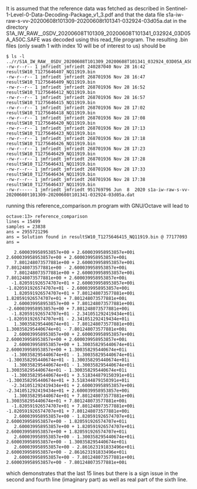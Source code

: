 It is assumed that the reference data was fetched as described in
Sentinel-1-Level-0-Data-Decoding-Package_v1_3.pdf and that the data file
s1a-iw-raw-s-vv-20200608t101309-20200608t101341-032924-03d05a.dat
in the directory
S1A_IW_RAW__0SDV_20200608T101309_20200608T101341_032924_03D05A_A50C.SAFE was 
decoded using this read_file program. The resulting .bin files (only swath 1
with index 10 will be of interest to us) should be
```
$ ls -l ../r/S1A_IW_RAW__0SDV_20200608T101309_20200608T101341_032924_03D05A_A50C.SAFE
-rw-r--r-- 1 jmfriedt jmfriedt 240287040 Nov 28 16:42 resultSW10_T1275646407_NQ11919.bin
-rw-r--r-- 1 jmfriedt jmfriedt 268701936 Nov 28 16:47 resultSW10_T1275646409_NQ11919.bin
-rw-r--r-- 1 jmfriedt jmfriedt 268701936 Nov 28 16:52 resultSW10_T1275646412_NQ11919.bin
-rw-r--r-- 1 jmfriedt jmfriedt 268701936 Nov 28 16:57 resultSW10_T1275646415_NQ11919.bin
-rw-r--r-- 1 jmfriedt jmfriedt 268701936 Nov 28 17:02 resultSW10_T1275646418_NQ11919.bin
-rw-r--r-- 1 jmfriedt jmfriedt 268701936 Nov 28 17:08 resultSW10_T1275646420_NQ11919.bin
-rw-r--r-- 1 jmfriedt jmfriedt 268701936 Nov 28 17:13 resultSW10_T1275646423_NQ11919.bin
-rw-r--r-- 1 jmfriedt jmfriedt 268701936 Nov 28 17:18 resultSW10_T1275646426_NQ11919.bin
-rw-r--r-- 1 jmfriedt jmfriedt 268701936 Nov 28 17:23 resultSW10_T1275646429_NQ11919.bin
-rw-r--r-- 1 jmfriedt jmfriedt 268701936 Nov 28 17:28 resultSW10_T1275646431_NQ11919.bin
-rw-r--r-- 1 jmfriedt jmfriedt 268701936 Nov 28 17:33 resultSW10_T1275646434_NQ11919.bin
-rw-r--r-- 1 jmfriedt jmfriedt 268701936 Nov 28 17:38 resultSW10_T1275646437_NQ11919.bin
-rw-r----- 1 jmfriedt jmfriedt 951769796 Jun  8  2020 s1a-iw-raw-s-vv-20200608t101309-20200608t101341-032924-03d05a.dat
```
running this reference_comparison.m program with GNU/Octave will lead to
```
octave:13> reference_comparison
lines = 15499
samples = 23838
ans = 2955721296
ans = Solution found in resultSW10_T1275646415_NQ11919.bin @ 77177093
ans =

   2.600039958953857e+00 + 2.600039958953857e+00i   2.600039958953857e+00 + 2.600039958953857e+00i
   7.801248073577881e+00 + 2.600039958953857e+00i   7.801248073577881e+00 - 2.600039958953857e+00i
   7.801248073577881e+00 + 2.600039958953857e+00i   7.801248073577881e+00 + 2.600039958953857e+00i
  -1.820591926574707e+01 + 2.600039958953857e+00i  -1.820591926574707e+01 - 2.600039958953857e+00i
   1.820591926574707e+01 + 7.801248073577881e+00i   1.820591926574707e+01 + 7.801248073577881e+00i
   2.600039958953857e+00 + 7.801248073577881e+00i  -2.600039958953857e+00 + 7.801248073577881e+00i
  -1.820591926574707e+01 - 2.341051292419434e+01i  -1.820591926574707e+01 - 2.341051292419434e+01i
   1.300358295440674e+01 - 7.801248073577881e+00i   1.300358295440674e+01 - 7.801248073577881e+00i
   2.600039958953857e+00 + 2.600039958953857e+00i   2.600039958953857e+00 + 2.600039958953857e+00i
   2.600039958953857e+00 + 1.300358295440674e+01i   2.600039958953857e+00 + 1.300358295440674e+01i
  -1.300358295440674e+01 - 1.300358295440674e+01i  -1.300358295440674e+01 - 1.300358295440674e+01i
   1.300358295440674e+01 - 1.300358295440674e+01i   1.300358295440674e+01 - 1.300358295440674e+01i
  -1.300358295440674e+01 + 3.518344879150391e+01i  -1.300358295440674e+01 + 3.518344879150391e+01i
  -2.341051292419434e+01 + 2.600039958953857e+00i  -2.341051292419434e+01 + 2.600039958953857e+00i
   1.300358295440674e+01 + 7.801248073577881e+00i   1.300358295440674e+01 + 7.801248073577881e+00i
  -1.820591926574707e+01 + 7.801248073577881e+00i  -1.820591926574707e+01 + 7.801248073577881e+00i
   2.600039958953857e+00 - 1.820591926574707e+01i   2.600039958953857e+00 - 1.820591926574707e+01i
   2.600039958953857e+00 + 1.820591926574707e+01i   2.600039958953857e+00 + 1.820591926574707e+01i
   2.600039958953857e+00 - 1.300358295440674e+01i   2.600039958953857e+00 - 1.300358295440674e+01i
   2.600039958953857e+00 - 2.861623191833496e+01i   2.600039958953857e+00 - 2.861623191833496e+01i
   2.600039958953857e+00 - 7.801248073577881e+00i   2.600039958953857e+00 - 7.801248073577881e+00i
```
which demonstrates that the last 15 lines but there is a sign issue in the second and fourth line
(imaginary part) as well as real part of the sixth line.
